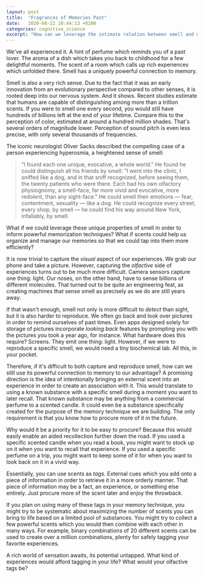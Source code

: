 ```yaml
---
layout: post
title:  "Fragrances of Memories Past"
date:   2020-08-22 10:44:13 +0200
categories: cognitive_science
excerpt: "How can we leverage the intimate relation between smell and memory?"
---
```

We've all experienced it. A hint of perfume which reminds you of a past lover. The aroma of a dish which takes you back to childhood for a few delightful moments. The scent of a room which calls up rich experiences which unfolded there. Smell has a uniquely powerful connection to memory.

Smell is also a very rich sense. Due to the fact that it was an early innovation from an evolutionary perspective compared to other senses, it is rooted deep into our nervous system. And it shows. Recent studies estimate that humans are capable of distinguishing among more than a trillion scents. If you were to smell one every second, you would still have hundreds of billions left at the end of your lifetime. Compare this to the perception of color, estimated at around a hundred million shades. That's several orders of magnitude lower. Perception of sound pitch is even less precise, with only several thousands of frequencies.

The iconic neurologist Oliver Sacks described the compelling case of a person experiencing hyperosmia, a heightened sense of smell:

> "I found each one unique, evocative, a whole world." He found he could distinguish all his friends by smell: "I went into the clinic, I sniffed like a dog, and in that sniff recognized, before seeing them, the twenty patients who were there. Each had his own olfactory physiognomy, a smell-face, far more vivid and evocative, more redolent, than any sight-face." He could smell their emotions — fear, contentment, sexuality — like a dog. He could recognize every street, every shop, by smell — he could find his way around New York, infallably, by smell.

What if we could leverage these unique properties of smell in order to inform powerful memorization techniques? What if scents could help us organize and manage our memories so that we could tap into them more efficiently?

It is now trivial to capture the *visual* aspect of our experiences. We grab our phone and take a picture.  However, capturing the *olfactive* side of experiences turns out to be much more difficult. Camera sensors capture one thing: light. Our noses, on the other hand, have to sense billions of different molecules. That turned out to be quite an engineering feat, as creating machines that sense smell as precisely as we do are still years away.

If that wasn't enough, smell not only is more difficult to *detect* than sight, but it is also harder to reproduce. We often go back and look over pictures in order to remind ourselves of past times. Even apps designed solely for storage of pictures incorporate *looking back* features by prompting you with the pictures you took a year ago, for instance. What hardware does this require? Screens. They emit one thing: light. However, if we were to reproduce a specific smell, we would need a tiny biochemical lab. All this, in your pocket.

Therefore, if it's difficult to both capture and reproduce smell, how can we still use its powerful connection to memory to our advantage? A promising direction is the idea of intentionally bringing an external scent into an experience in order to create an association with it. This would translate to using a known substance with a specific smell during a moment you want to later recall. That known substance may be anything from a commercial perfume to a scented candle. It could even be a substance specifically created for the purpose of the memory technique we are building. The only requirement is that you know how to procure more of it in the future. 

Why would it be a priority for it to be easy to procure? Because this would easily enable an aided recollection further down the road. If you used a specific scented candle when you read a book, you might want to stock up on it when you want to recall that experience. If you used a specific perfume on a trip, you might want to keep some of it for when you want to look back on it in a vivid way.

Essentially, you can use scents as *tags*. External cues which you add onto a piece of information in order to retrieve it in a more orderly manner. That piece of information may be a fact, an experience, or something else entirely. Just procure more of the scent later and enjoy the throwback.

If you plan on using many of these tags in your memory technique, you might try to be systematic about maximizing the number of scents you can bring to life based on a limited pool of substances. You might try to collect a few powerful scents which you would then combine with each other in many ways. For example, binary combinations of 20 different scents can be used to create over a million combinations, plenty for safely tagging your favorite experiences.

A rich world of sensation awaits, its potential untapped. What kind of experiences would afford tagging in your life? What would your olfactive tags be?